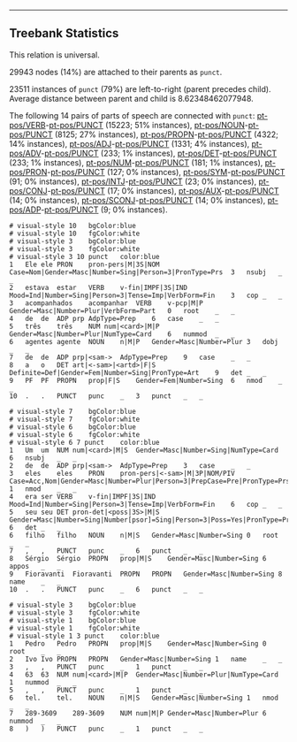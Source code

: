 

--------------------------------------------------------------------------------

## Treebank Statistics

This relation is universal.

29943 nodes (14%) are attached to their parents as `punct`.

23511 instances of `punct` (79%) are left-to-right (parent precedes child).
Average distance between parent and child is 8.62348462077948.

The following 14 pairs of parts of speech are connected with `punct`: [pt-pos/VERB]()-[pt-pos/PUNCT]() (15223; 51% instances), [pt-pos/NOUN]()-[pt-pos/PUNCT]() (8125; 27% instances), [pt-pos/PROPN]()-[pt-pos/PUNCT]() (4322; 14% instances), [pt-pos/ADJ]()-[pt-pos/PUNCT]() (1331; 4% instances), [pt-pos/ADV]()-[pt-pos/PUNCT]() (233; 1% instances), [pt-pos/DET]()-[pt-pos/PUNCT]() (233; 1% instances), [pt-pos/NUM]()-[pt-pos/PUNCT]() (181; 1% instances), [pt-pos/PRON]()-[pt-pos/PUNCT]() (127; 0% instances), [pt-pos/SYM]()-[pt-pos/PUNCT]() (91; 0% instances), [pt-pos/INTJ]()-[pt-pos/PUNCT]() (23; 0% instances), [pt-pos/CONJ]()-[pt-pos/PUNCT]() (17; 0% instances), [pt-pos/AUX]()-[pt-pos/PUNCT]() (14; 0% instances), [pt-pos/SCONJ]()-[pt-pos/PUNCT]() (14; 0% instances), [pt-pos/ADP]()-[pt-pos/PUNCT]() (9; 0% instances).


~~~ conllu
# visual-style 10	bgColor:blue
# visual-style 10	fgColor:white
# visual-style 3	bgColor:blue
# visual-style 3	fgColor:white
# visual-style 3 10 punct	color:blue
1	Ele	ele	PRON	pron-pers|M|3S|NOM	Case=Nom|Gender=Masc|Number=Sing|Person=3|PronType=Prs	3	nsubj	_	_
2	estava	estar	VERB	v-fin|IMPF|3S|IND	Mood=Ind|Number=Sing|Person=3|Tense=Imp|VerbForm=Fin	3	cop	_	_
3	acompanhados	acompanhar	VERB	v-pcp|M|P	Gender=Masc|Number=Plur|VerbForm=Part	0	root	_	_
4	de	de	ADP	prp	AdpType=Prep	6	case	_	_
5	três	três	NUM	num|<card>|M|P	Gender=Masc|Number=Plur|NumType=Card	6	nummod	_	_
6	agentes	agente	NOUN	n|M|P	Gender=Masc|Number=Plur	3	dobj	_	_
7	de	de	ADP	prp|<sam->	AdpType=Prep	9	case	_	_
8	a	o	DET	art|<-sam>|<artd>|F|S	Definite=Def|Gender=Fem|Number=Sing|PronType=Art	9	det	_	_
9	PF	PF	PROPN	prop|F|S	Gender=Fem|Number=Sing	6	nmod	_	_
10	.	.	PUNCT	punc	_	3	punct	_	_

~~~


~~~ conllu
# visual-style 7	bgColor:blue
# visual-style 7	fgColor:white
# visual-style 6	bgColor:blue
# visual-style 6	fgColor:white
# visual-style 6 7 punct	color:blue
1	Um	um	NUM	num|<card>|M|S	Gender=Masc|Number=Sing|NumType=Card	6	nsubj	_	_
2	de	de	ADP	prp|<sam->	AdpType=Prep	3	case	_	_
3	eles	eles	PRON	pron-pers|<-sam>|M|3P|NOM/PIV	Case=Acc,Nom|Gender=Masc|Number=Plur|Person=3|PrepCase=Pre|PronType=Prs	1	nmod	_	_
4	era	ser	VERB	v-fin|IMPF|3S|IND	Mood=Ind|Number=Sing|Person=3|Tense=Imp|VerbForm=Fin	6	cop	_	_
5	seu	seu	DET	pron-det|<poss|3S>|M|S	Gender=Masc|Number=Sing|Number[psor]=Sing|Person=3|Poss=Yes|PronType=Prs	6	det	_	_
6	filho	filho	NOUN	n|M|S	Gender=Masc|Number=Sing	0	root	_	_
7	,	,	PUNCT	punc	_	6	punct	_	_
8	Sérgio	Sérgio	PROPN	prop|M|S	Gender=Masc|Number=Sing	6	appos	_	_
9	Fioravanti	Fioravanti	PROPN	PROPN	Gender=Masc|Number=Sing	8	name	_	_
10	.	.	PUNCT	punc	_	6	punct	_	_

~~~


~~~ conllu
# visual-style 3	bgColor:blue
# visual-style 3	fgColor:white
# visual-style 1	bgColor:blue
# visual-style 1	fgColor:white
# visual-style 1 3 punct	color:blue
1	Pedro	Pedro	PROPN	prop|M|S	Gender=Masc|Number=Sing	0	root	_	_
2	Ivo	Ivo	PROPN	PROPN	Gender=Masc|Number=Sing	1	name	_	_
3	,	,	PUNCT	punc	_	1	punct	_	_
4	63	63	NUM	num|<card>|M|P	Gender=Masc|Number=Plur|NumType=Card	1	nummod	_	_
5	,	,	PUNCT	punc	_	1	punct	_	_
6	tel.	tel.	NOUN	n|M|S	Gender=Masc|Number=Sing	1	nmod	_	_
7	289-3609	289-3609	NUM	num|M|P	Gender=Masc|Number=Plur	6	nummod	_	_
8	)	)	PUNCT	punc	_	1	punct	_	_

~~~


